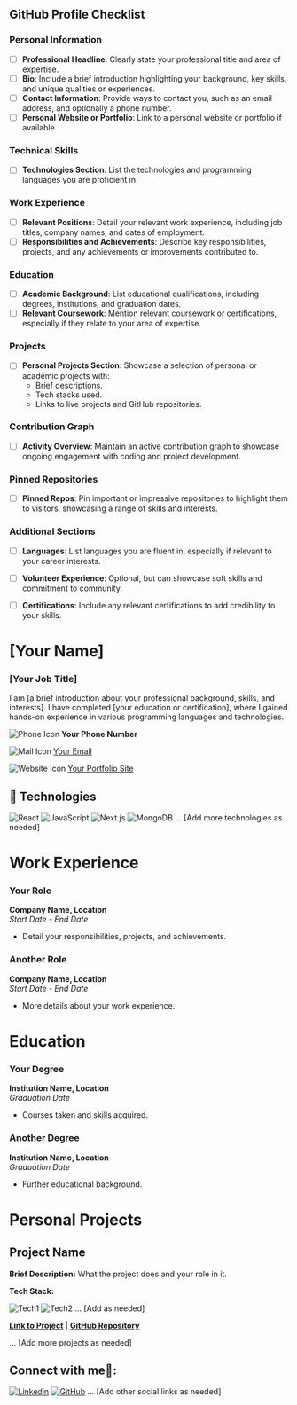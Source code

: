 ## GitHub Profile Checklist

### Personal Information
- [ ] **Professional Headline**: Clearly state your professional title and area of expertise.
- [ ] **Bio**: Include a brief introduction highlighting your background, key skills, and unique qualities or experiences.
- [ ] **Contact Information**: Provide ways to contact you, such as an email address, and optionally a phone number.
- [ ] **Personal Website or Portfolio**: Link to a personal website or portfolio if available.

### Technical Skills
- [ ] **Technologies Section**: List the technologies and programming languages you are proficient in.

### Work Experience
- [ ] **Relevant Positions**: Detail your relevant work experience, including job titles, company names, and dates of employment.
- [ ] **Responsibilities and Achievements**: Describe key responsibilities, projects, and any achievements or improvements contributed to.

### Education
- [ ] **Academic Background**: List educational qualifications, including degrees, institutions, and graduation dates.
- [ ] **Relevant Coursework**: Mention relevant coursework or certifications, especially if they relate to your area of expertise.

### Projects
- [ ] **Personal Projects Section**: Showcase a selection of personal or academic projects with:
  - Brief descriptions.
  - Tech stacks used.
  - Links to live projects and GitHub repositories.

### Contribution Graph
- [ ] **Activity Overview**: Maintain an active contribution graph to showcase ongoing engagement with coding and project development.

### Pinned Repositories
- [ ] **Pinned Repos**: Pin important or impressive repositories to highlight them to visitors, showcasing a range of skills and interests.

### Additional Sections
- [ ] **Languages**: List languages you are fluent in, especially if relevant to your career interests.
- [ ] **Volunteer Experience**: Optional, but can showcase soft skills and commitment to community.
- [ ] **Certifications**: Include any relevant certifications to add credibility to your skills.


# [Your Name]
### [Your Job Title]

I am [a brief introduction about your professional background, skills, and interests]. I have completed [your education or certification], where I gained hands-on experience in various programming languages and technologies.

![Phone Icon](https://img.icons8.com/ios-filled/20/000000/phone.png) **Your Phone Number**

![Mail Icon](https://img.icons8.com/ios-glyphs/20/000000/new-post.png) [Your Email](mailto:your.email@example.com)

![Website Icon](https://img.icons8.com/external-anggara-basic-outline-anggara-putra/20/000000/external-website-ui-basic-anggara-basic-outline-anggara-putra.png) [Your Portfolio Site](http://www.example.com)

## 👾 Technologies

![React](https://img.shields.io/badge/react-%2320232a.svg?style=for-the-badge&logo=react&logoColor=%2361DAFB)
![JavaScript](https://img.shields.io/badge/javascript-%23323330.svg?style=for-the-badge&logo=javascript&logoColor=%23F7DF1E)
![Next.js](https://img.shields.io/badge/Next-black?style=for-the-badge&logo=next.js&logoColor=white)
![MongoDB](https://img.shields.io/badge/MongoDB-%234ea94b.svg?style=for-the-badge&logo=mongodb&logoColor=white)
... [Add more technologies as needed]

# Work Experience

### Your Role
**Company Name, Location** <br>
*Start Date - End Date*

- Detail your responsibilities, projects, and achievements.

### Another Role
**Company Name, Location** <br>
*Start Date - End Date*

- More details about your work experience.

# Education

### Your Degree
**Institution Name, Location** <br>
*Graduation Date*

- Courses taken and skills acquired.

### Another Degree
**Institution Name, Location** <br>
*Graduation Date*

- Further educational background.

# Personal Projects

## Project Name
**Brief Description:** What the project does and your role in it.

**Tech Stack:** 

![Tech1](Badge-URL)
![Tech2](Badge-URL)
... [Add as needed]

**[Link to Project](URL)** | **[GitHub Repository](URL)**

... [Add more projects as needed]

## Connect with me🤝:

[![Linkedin](https://img.shields.io/badge/LinkedIn-0077B5?style=for-the-badge&logo=linkedin&logoColor=white)](https://www.linkedin.com/in/username/)
[![GitHub](https://img.shields.io/badge/github-%23121011.svg?style=for-the-badge&logo=github&logoColor=white)](https://github.com/username)
... [Add other social links as needed]
